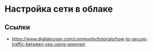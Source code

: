 Настройка сети в облаке
=======================


Ссылки
------
* https://www.digitalocean.com/community/tutorials/how-to-secure-traffic-between-vps-using-openvpn
